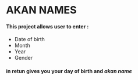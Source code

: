 # AKAN NAMES
#### This project allows user to enter :
* Date of birth
* Month
* Year
* Gender
#### in retun gives you your day of birth and *akan name*
